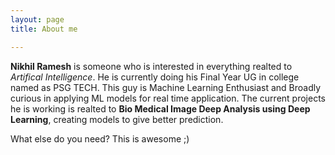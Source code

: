 ```yaml
---
layout: page
title: About me

---
```


**Nikhil Ramesh** is someone who is interested in everything realted to _Artifical Intelligence_. He is currently doing his Final Year UG in college named as PSG TECH. This guy is Machine Learning Enthusiast and Broadly curious in applying ML models for real time application. The current projects he is working is realted to **Bio Medical Image Deep Analysis using Deep Learning**, creating models to give better prediction.

What else do you need?
This is awesome ;)



